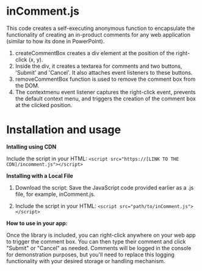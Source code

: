 # inComment.js

This code creates a self-executing anonymous function to encapsulate the functionality of creating an in-product comments for any web application (similar to how its done in PowerPoint).

1. createCommentBox creates a div element at the position of the right-click (x, y).
2. Inside the div, it creates a textarea for comments and two buttons, 'Submit' and 'Cancel'. It also attaches event listeners to these buttons.
3. removeCommentBox function is used to remove the comment box from the DOM.
4. The contextmenu event listener captures the right-click event, prevents the default context menu, and triggers the creation of the comment box at the clicked position.

# Installation and usage

**Intalling using CDN**

Include the script in your HTML:
`<script src="https://[LINK TO THE CDN]/incomment.js"></script>`

**Installing with a Local File**

1. Download the script:
Save the JavaScript code provided earlier as a .js file, for example, inComment.js.

2. Include the script in your HTML:
`<script src="path/to/inComment.js"></script>`

**How to use in your app:**

Once the library is included, you can right-click anywhere on your web app to trigger the comment box. You can then type their comment and click "Submit" or "Cancel" as needed. Comments will be logged in the console for demonstration purposes, but you'll need to replace this logging functionality with your desired storage or handling mechanism.

